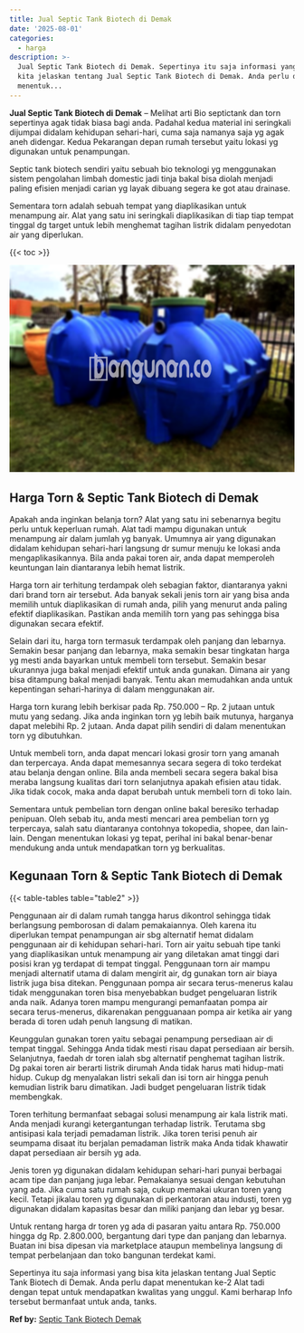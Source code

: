 ```yaml
---
title: Jual Septic Tank Biotech di Demak
date: '2025-08-01'
categories:
  - harga
description: >-
  Jual Septic Tank Biotech di Demak. Sepertinya itu saja informasi yang bisa
  kita jelaskan tentang Jual Septic Tank Biotech di Demak. Anda perlu dapat
  menentuk...
---
```


**Jual Septic Tank Biotech di Demak** – Melihat arti Bio septictank dan torn sepertinya agak tidak biasa bagi anda. Padahal kedua material ini seringkali dijumpai didalam kehidupan sehari-hari, cuma saja namanya saja yg agak aneh didengar. Kedua Pekarangan depan rumah tersebut yaitu lokasi yg digunakan untuk penampungan.

Septic tank biotech sendiri yaitu sebuah bio teknologi yg menggunakan sistem pengolahan limbah domestic jadi tinja bakal bisa diolah menjadi paling efisien menjadi carian yg layak dibuang segera ke got atau drainase.

Sementara torn adalah sebuah tempat yang diaplikasikan untuk menampung air. Alat yang satu ini seringkali diaplikasikan di tiap tiap tempat tinggal dg target untuk lebih menghemat tagihan listrik didalam penyedotan air yang diperlukan.

{{< toc >}}

![Jual Septic Tank Biotech di Demak](/images/jual-bio-septictank-25.png)

## Harga Torn & Septic Tank Biotech di Demak

Apakah anda inginkan belanja torn? Alat yang satu ini sebenarnya begitu perlu untuk keperluan rumah. Alat tadi mampu digunakan untuk menampung air dalam jumlah yg banyak. Umumnya air yang digunakan didalam kehidupan sehari-hari langsung dr sumur menuju ke lokasi anda mengaplikasikannya. Bila anda pakai toren air, anda dapat memperoleh keuntungan lain diantaranya lebih hemat listrik.

Harga torn air terhitung terdampak oleh sebagian faktor, diantaranya yakni dari brand torn air tersebut. Ada banyak sekali jenis torn air yang bisa anda memilih untuk diaplikasikan di rumah anda, pilih yang menurut anda paling efektif diaplikasikan. Pastikan anda memilih torn yang pas sehingga bisa digunakan secara efektif.

Selain dari itu, harga torn termasuk terdampak oleh panjang dan lebarnya. Semakin besar panjang dan lebarnya, maka semakin besar tingkatan harga yg mesti anda bayarkan untuk membeli torn tersebut. Semakin besar ukurannya juga bakal menjadi efektif untuk anda gunakan. Dimana air yang bisa ditampung bakal menjadi banyak. Tentu akan memudahkan anda untuk kepentingan sehari-harinya di dalam menggunakan air.

Harga torn kurang lebih berkisar pada Rp. 750.000 – Rp. 2 jutaan untuk mutu yang sedang. Jika anda inginkan torn yg lebih baik mutunya, harganya dapat melebihi Rp. 2 jutaan. Anda dapat pilih sendiri di dalam menentukan torn yg dibutuhkan.

Untuk membeli torn, anda dapat mencari lokasi grosir torn yang amanah dan terpercaya. Anda dapat memesannya secara segera di toko terdekat atau belanja dengan online. Bila anda membeli secara segera bakal bisa meraba langsung kualitas dari torn selanjutnya apakah efisien atau tidak. Jika tidak cocok, maka anda dapat berubah untuk membeli torn di toko lain.

Sementara untuk pembelian torn dengan online bakal beresiko terhadap penipuan. Oleh sebab itu, anda mesti mencari area pembelian torn yg terpercaya, salah satu diantaranya contohnya tokopedia, shopee, dan lain-lain. Dengan menentukan lokasi yg tepat, perihal ini bakal benar-benar mendukung anda untuk mendapatkan torn yg berkualitas.

## Kegunaan Torn & Septic Tank Biotech di Demak

{{< table-tables table="table2" >}}

Penggunaan air di dalam rumah tangga harus dikontrol sehingga tidak berlangsung pemborosan di dalam pemakaiannya. Oleh karena itu diperlukan tempat penampungan air sbg alternatif hemat didalam penggunaan air di kehidupan sehari-hari. Torn air yaitu sebuah tipe tanki yang diaplikasikan untuk menampung air yang diletakan amat tinggi dari posisi kran yg terdapat di tempat tinggal. Penggunaan torn air mampu menjadi alternatif utama di dalam mengirit air, dg gunakan torn air biaya listrik juga bisa ditekan. Penggunaan pompa air secara terus-menerus kalau tidak menggunakan toren bisa menyebabkan budget pengeluaran listrik anda naik. Adanya toren mampu mengurangi pemanfaatan pompa air secara terus-menerus, dikarenakan pengguanaan pompa air ketika air yang berada di toren udah penuh langsung di matikan.

Keunggulan gunakan toren yaitu sebagai penampung persediaan air di tempat tinggal. Sehingga Anda tidak mesti risau dapat persediaan air bersih. Selanjutnya, faedah dr toren ialah sbg alternatif penghemat tagihan listrik. Dg pakai toren air berarti listrik dirumah Anda tidak harus mati hidup-mati hidup. Cukup dg menyalakan listri sekali dan isi torn air hingga penuh kemudian listrik baru dimatikan. Jadi budget pengeluaran listrik tidak membengkak.

Toren terhitung bermanfaat sebagai solusi menampung air kala listrik mati. Anda menjadi kurangi ketergantungan terhadap listrik. Terutama sbg antisipasi kala terjadi pemadaman listrik. Jika toren terisi penuh air seumpama disaat itu berjalan pemadaman listrik maka Anda tidak khawatir dapat persediaan air bersih yg ada.

Jenis toren yg digunakan didalam kehidupan sehari-hari punyai berbagai acam tipe dan panjang juga lebar. Pemakaianya sesuai dengan kebutuhan yang ada. Jika cuma satu rumah saja, cukup memakai ukuran toren yang kecil. Tetapi jikalau toren yg digunakan di perkantoran atau industi, toren yg digunakan didalam kapasitas besar dan miliki panjang dan lebar yg besar.

Untuk rentang harga dr toren yg ada di pasaran yaitu antara Rp. 750.000 hingga dg Rp. 2.800.000, bergantung dari type dan panjang dan lebarnya. Buatan ini bisa dipesan via marketplace ataupun membelinya langsung di tempat perbelanjaan dan toko bangunan terdekat kami.

Sepertinya itu saja informasi yang bisa kita jelaskan tentang Jual Septic Tank Biotech di Demak. Anda perlu dapat menentukan ke-2 Alat tadi dengan tepat untuk mendapatkan kwalitas yang unggul. Kami berharap Info tersebut bermanfaat untuk anda, tanks.

**Ref by:** [Septic Tank Biotech Demak](https://id.wikipedia.org/wiki/Septic)
